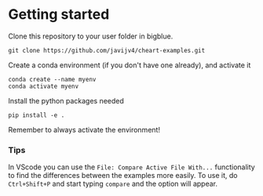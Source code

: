 # Getting started
Clone this repository to your user folder in bigblue. 
```
git clone https://github.com/javijv4/cheart-examples.git
```
Create a conda environment (if you don't have one already), and activate it
```
conda create --name myenv
conda activate myenv
```
Install the python packages needed
```
pip install -e .
```
Remember to always activate the environment!

### Tips
In VScode you can use the `File: Compare Active File With...` functionality to find the differences between the examples more easily. To use it, do `Ctrl+Shift+P` and start typing `compare` and the option will appear. 